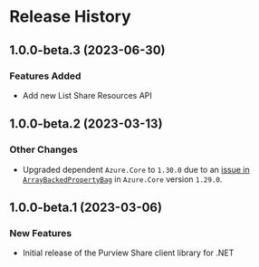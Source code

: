 # Release History

## 1.0.0-beta.3 (2023-06-30)

### Features Added

- Add new List Share Resources API

## 1.0.0-beta.2 (2023-03-13)

### Other Changes

- Upgraded dependent `Azure.Core` to `1.30.0` due to an [issue in `ArrayBackedPropertyBag`](https://github.com/Azure/azure-sdk-for-net/pull/34800) in `Azure.Core` version `1.29.0`.

## 1.0.0-beta.1 (2023-03-06)

### New Features

- Initial release of the Purview Share client library for .NET
